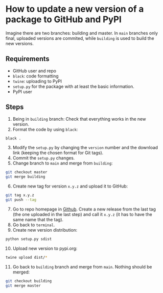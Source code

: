 # How to update a new version of a package to GitHub and PyPI

Imagine there are two branches: building and master. In `main` branches only final, uploaded versions are commited, while `building` is used to build the new versions.

## Requirements

- GitHub user and repo
- `black`: code formatting
- `twine`: uploading to PyPI
- `setup.py` for the package with at least the basic information.
- PyPI user

## Steps

1. Being in `building` branch: Check that everything works in the new version.
2. Format the code by using `black`:
  ```bash
  black .
  ```
3. Modify the `setup.py` by changing the `version` number and the download link (keeping the chosen format for Git tags).
4. Commit the `setup.py` changes.
5. Change branch to `main` and merge from `building`:
  ```bash
  git checkout master
  git merge building
  ```
6. Create new tag for version `x.y.z` and upload it to GitHub:
  ```bash
  git tag x.y.z
  git push --tag
  ```
7. Go to repo homepage in [Github](https://github.com). Create a new release from the last tag (the one uploaded in the last step) and call it `x.y.z` (it has to have the same name that the tag).
8. Go back to `terminal`.
9. Create new version distribution:
  ```bash
  python setup.py sdist
  ```
10. Upload new version to pypi.org:
  ```bash
  twine upload dist/*
  ``` 
11. Go back to `building` branch and merge from `main`. Nothing should be merged:
  ```bash
  git checkout building
  git merge master
  ```
  
